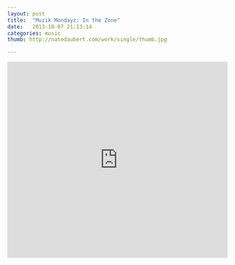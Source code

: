 ```yaml
---
layout: post
title:  "Muzik Mondayz: In the Zone"
date:   2013-10-07 21:13:14
categories: music
thumb: http://natedaubert.com/work/single/thumb.jpg

---
```


<iframe width="100%" height="450" scrolling="no" frameborder="no" src="https://w.soundcloud.com/player/?url=http%3A%2F%2Fapi.soundcloud.com%2Fplaylists%2F11638288&amp;color=fb3523&amp;auto_play=false&amp;show_artwork=true"></iframe><br/>




